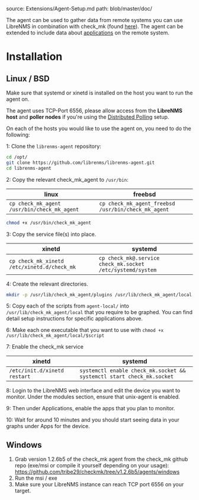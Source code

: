 source: Extensions/Agent-Setup.md
path: blob/master/doc/

The agent can be used to gather data from remote systems you can use
LibreNMS in combination with check_mk (found
[here](https://github.com/librenms/librenms-agent)). The agent can be
extended to include data about [applications](Applications.md) on the
remote system.

# Installation

## Linux / BSD

Make sure that systemd or xinetd is installed on the host you want to
run the agent on.

The agent uses TCP-Port 6556, please allow access from the **LibreNMS
host** and **poller nodes** if you're using the [Distributed Polling](Distributed-Poller.md)
setup.

On each of the hosts you would like to use the agent on, you need to do the following:

1: Clone the `librenms-agent` repository:

```bash
cd /opt/
git clone https://github.com/librenms/librenms-agent.git
cd librenms-agent
```

2: Copy the relevant check_mk_agent to `/usr/bin`:

| linux | freebsd |
| --- | --- |
| `cp check_mk_agent /usr/bin/check_mk_agent` | `cp check_mk_agent_freebsd /usr/bin/check_mk_agent` |

```bash
chmod +x /usr/bin/check_mk_agent
```

3: Copy the service file(s) into place.

| xinetd | systemd |
| --- | --- |
| `cp check_mk_xinetd /etc/xinetd.d/check_mk` | `cp check_mk@.service check_mk.socket /etc/systemd/system` |

4: Create the relevant directories.

```bash
mkdir -p /usr/lib/check_mk_agent/plugins /usr/lib/check_mk_agent/local
```

5: Copy each of the scripts from `agent-local/` into
`/usr/lib/check_mk_agent/local` that you require to be graphed.  You
can find detail setup instructions for specific applications above.

6: Make each one executable that you want to use with `chmod +x
/usr/lib/check_mk_agent/local/$script`

7: Enable the check_mk service

| xinetd | systemd |
| --- | --- |
| `/etc/init.d/xinetd restart` | `systemctl enable check_mk.socket && systemctl start check_mk.socket` |

8: Login to the LibreNMS web interface and edit the device you want to
monitor. Under the modules section, ensure that unix-agent is enabled.

9: Then under Applications, enable the apps that you plan to monitor.

10: Wait for around 10 minutes and you should start seeing data in
your graphs under Apps for the device.


## Windows
1. Grab version 1.2.6b5 of the check_mk agent from the check_mk github repo (exe/msi or compile it yourself depending on your usage): https://github.com/tribe29/checkmk/tree/v1.2.6b5/agents/windows
2. Run the msi / exe
3. Make sure your LibreNMS instance can reach TCP port 6556 on your target.
